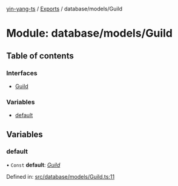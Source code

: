 [yin-yang-ts](../README.md) / [Exports](../modules.md) / database/models/Guild

# Module: database/models/Guild

## Table of contents

### Interfaces

- [Guild](../interfaces/database_models_guild.guild.md)

### Variables

- [default](database_models_guild.md#default)

## Variables

### default

• `Const` **default**: [*Guild*](../interfaces/database_models_guild.guild.md)

Defined in: [src/database/models/Guild.ts:11](https://github.com/DetroitWhiskey136/ying-yang-ts/blob/17c6b1a/src/database/models/Guild.ts#L11)
